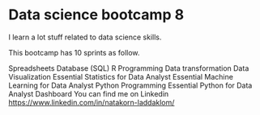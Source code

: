 # Data science bootcamp 8
I learn a lot stuff related to data science skills.

This bootcamp has 10 sprints as follow.

Spreadsheets
Database (SQL)
R Programming
Data transformation
Data Visualization
Essential Statistics for Data Analyst
Essential Machine Learning for Data Analyst
Python Programming
Essential Python for Data Analyst
Dashboard
You can find me on Linkedin https://www.linkedin.com/in/natakorn-laddaklom/
